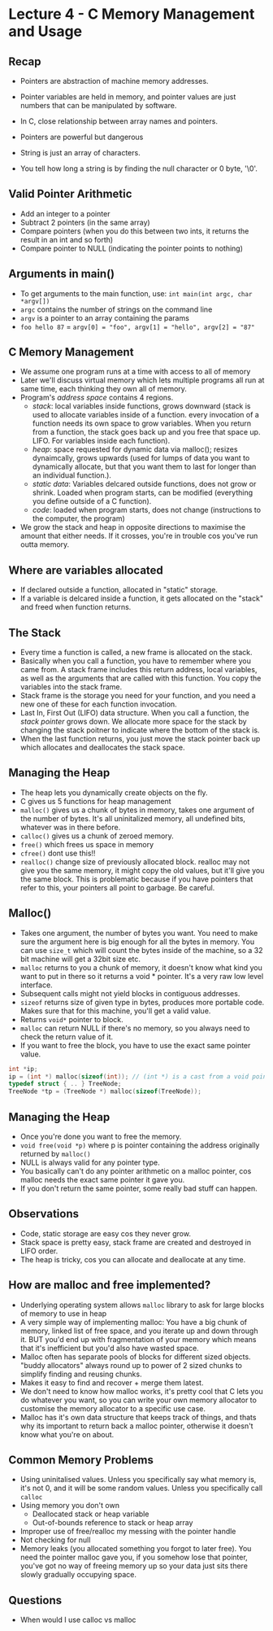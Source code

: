 # Lecture 4 - C Memory Management and Usage

## Recap

- Pointers are abstraction of machine memory addresses.
- Pointer variables are held in memory, and pointer values are just numbers that can be manipulated by software.
- In C, close relationship between array names and pointers.
- Pointers are powerful but dangerous

- String is just an array of characters.
- You tell how long a string is by finding the null character or 0 byte, '\0'.

## Valid Pointer Arithmetic

- Add an integer to a pointer
- Subtract 2 pointers (in the same array)
- Compare pointers (when you do this between two ints, it returns the result in an int and so forth)
- Compare pointer to NULL (indicating the pointer points to nothing)

## Arguments in main()

- To get arguments to the main function, use: `int main(int argc, char *argv[])`
- `argc` contains the number of strings on the command line
- `argv` is a pointer to an array containing the params
- `foo hello 87` = `argv[0] = "foo", argv[1] = "hello", argv[2] = "87"`

## C Memory Management

- We assume one program runs at a time with access to all of memory
- Later we'll discuss virtual memory which lets multiple programs all run at same time, each thinking they own all of memory.
- Program's _address space_ contains 4 regions.
  - _stack_: local variables inside functions, grows downward (stack is used to allocate variables inside of a function. every invocation of a function needs its own space to grow variables. When you return from a function, the stack goes back up and you free that space up. LIFO. For variables inside each function).
  - _heap_: space requested for dynamic data via malloc(); resizes dynaimcally, grows upwards (used for lumps of data you want to dynamically allocate, but that you want them to last for longer than an individual function.).
  - _static data_: Variables delcared outside functions, does not grow or shrink. Loaded when program starts, can be modified (everything you define outside of a C function).
  - _code_: loaded when program starts, does not change (instructions to the computer, the program)
- We grow the stack and heap in opposite directions to maximise the amount that either needs. If it crosses, you're in trouble cos you've run outta memory.

## Where are variables allocated

- If declared outside a function, allocated in "static" storage.
- If a variable is delcared inside a function, it gets allocated on the "stack" and freed when function returns.

## The Stack

- Every time a function is called, a new frame is allocated on the stack.
- Basically when you call a function, you have to remember where you came from. A stack frame includes this return address, local variables, as well as the arguments that are called with this function. You copy the variables into the stack frame.
- Stack frame is the storage you need for your function, and you need a new one of these for each function invocation.
- Last In, First Out (LIFO) data structure. When you call a function, the _stack pointer_ grows down. We allocate more space for the stack by changing the stack poitner to indicate where the bottom of the stack is.
- When the last function returns, you just move the stack pointer back up which allocates and deallocates the stack space.

## Managing the Heap

- The heap lets you dynamically create objects on the fly.
- C gives us 5 functions for heap management
- `malloc()` gives us a chunk of bytes in memory, takes one argument of the number of bytes. It's all uninitalized memory, all undefined bits, whatever was in there before.
- `calloc()` gives us a chunk of zeroed memory.
- `free()` which frees us space in memory
- `cfree()` dont use this!!
- `realloc()` change size of previously allocated block. realloc may not give you the same memory, it might copy the old values, but it'll give you the same block. This is problematic because if you have pointers that refer to this, your pointers all point to garbage. Be careful.

## Malloc()

- Takes one argument, the number of bytes you want. You need to make sure the argument here is big enough for all the bytes in memory. You can use `size_t` which will count the bytes inside of the machine, so a 32 bit machine will get a 32bit size etc.
- `malloc` returns to you a chunk of memory, it doesn't know what kind you want to put in there so it returns a void \* pointer. It's a very raw low level interface.
- Subsequent calls might not yield blocks in contiguous addresses.
- `sizeof` returns size of given type in bytes, produces more portable code. Makes sure that for this machine, you'll get a valid value.
- Returns `void*` pointer to block.
- `malloc` can return NULL if there's no memory, so you always need to check the return value of it.
- If you want to free the block, you have to use the exact same pointer value.

```c
int *ip;
ip = (int *) malloc(sizeof(int)); // (int *) is a cast from a void pointer to an int pointer.
typedef struct { .. } TreeNode;
TreeNode *tp = (TreeNode *) malloc(sizeof(TreeNode));
```

## Managing the Heap

- Once you're done you want to free the memory.
- `void free(void *p)` where p is pointer containing the address originally returned by `malloc()`
- NULL is always valid for any pointer type.
- You basically can't do any pointer arithmetic on a malloc pointer, cos malloc needs the exact same pointer it gave you.
- If you don't return the same pointer, some really bad stuff can happen.

## Observations

- Code, static storage are easy cos they never grow.
- Stack space is pretty easy, stack frame are created and destroyed in LIFO order.
- The heap is tricky, cos you can allocate and deallocate at any time.

## How are malloc and free implemented?

- Underlying operating system allows `malloc` library to ask for large blocks of memory to use in heap
- A very simple way of implementing malloc: You have a big chunk of memory, linked list of free space, and you iterate up and down through it. BUT you'd end up with fragmentation of your memory which means that it's inefficient but you'd also have wasted space.
- Malloc often has separate pools of blocks for different sized objects. "buddy allocators" always round up to power of 2 sized chunks to simplify finding and reusing chunks.
- Makes it easy to find and recover + merge them latest.
- We don't need to know how malloc works, it's pretty cool that C lets you do whatever you want, so you can write your own memory allocator to customise the memory allocator to a specific use case.
- Malloc has it's own data structure that keeps track of things, and thats why its important to return back a malloc pointer, otherwise it doesn't know what you're on about.

## Common Memory Problems

- Using uninitalised values. Unless you specifically say what memory is, it's not 0, and it will be some random values. Unless you specifically call `calloc`
- Using memory you don't own
  - Deallocated stack or heap variable
  - Out-of-bounds reference to stack or heap array
- Improper use of free/realloc my messing with the pointer handle
- Not checking for null
- Memory leaks (you allocated something you forgot to later free). You need the pointer malloc gave you, if you somehow lose that pointer, you've got no way of freeing memory up so your data just sits there slowly gradually occupying space.

## Questions

- When would I use calloc vs malloc
